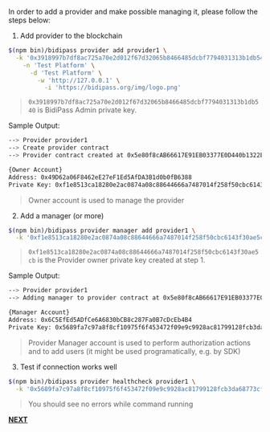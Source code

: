 In order to add a provider and make possible managing it, please follow the steps below:

1. Add provider to the blockchain

```bash
$(npm bin)/bidipass provider add provider1 \
  -k '0x3918997b7df8ac725a70e2d012f67d32065b8466485dcbf7794031313b1db540' \
    -n 'Test Platform' \
      -d 'Test Platform' \
        -w 'http://127.0.0.1' \
          -i 'https://bidipass.org/img/logo.png'
```

> `0x3918997b7df8ac725a70e2d012f67d32065b8466485dcbf7794031313b1db540` is BidiPass Admin private key.

Sample Output:

```bash
--> Provider provider1
--> Create provider contract
--> Provider contract created at 0x5e80f8cAB66617E91EB03377E0D440b1322EC0e4

{Owner Account}
Address: 0x49D62a06F8462eE27eF1Ed5AfDA3B1d0b0fB6388
Private Key: 0xf1e8513ca18280e2ac0874a08c88644666a7487014f258f50cbc6143f30ae5cb
```

> Owner account is used to manage the provider

2. Add a manager (or more)

```bash
$(npm bin)/bidipass provider manager add provider1 \
  -k '0xf1e8513ca18280e2ac0874a08c88644666a7487014f258f50cbc6143f30ae5cb'
```

> `0xf1e8513ca18280e2ac0874a08c88644666a7487014f258f50cbc6143f30ae5cb` is the Provider owner private key created at step 1.

Sample Output:

```bash
--> Provider provider1
--> Adding manager to provider contract at 0x5e80f8cAB66617E91EB03377E0D440b1322EC0e4

{Manager Account}
Address: 0x6C5EfEd5ADfCe6A6830bCB8c287Fa0B7cDcEb4B4
Private Key: 0x5689fa7c97a8f8cf10975f6f453472f09e9c9928ac81799128fcb3da68773cf0
```

> Provider Manager account is used to perform authorization actions and to add users (it might be used programatically, e.g. by SDK)

3. Test if connection works well

```bash
$(npm bin)/bidipass provider healthcheck provider1 \
  -k '0x5689fa7c97a8f8cf10975f6f453472f09e9c9928ac81799128fcb3da68773cf0'
```

> You should see no errors while command running

**[NEXT](tutorial-connect-identity.html)**

